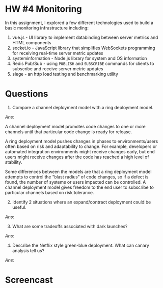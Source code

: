 # HW #4 Monitoring
In this assignment, I explored a few different technologies used to build a basic monitoring infrastructure including:

1. vue.js - UI library to implement databinding between server metrics and HTML components
2. socket.io - JavaScript library that simplifies WebSockets programming for receiving real-time server metric updates
3. systeminformation - Node.js library for system and OS information
4. Redis Pub/Sub - using `PUBLISH` and `SUBSCRIBE` commands for clients to subscribe and receive server metric updates
5. siege - an http load testing and benchmarking utility


# Questions

1. Compare a channel deployment model with a ring deployment model.

_Ans:_ 

A channel deployment model promotes code changes to one or more channels until that particular code change is ready 
for release.

A ring deployment model pushes changes in phases to environments/users often based on risk and adaptability 
to change. For example, developers or automated integration environments might receive changes early, but end users
might receive changes after the code has reached a high level of stability.

Some differences between the models are that a ring deployment model attempts to control the "blast radius" of code
changes, so if a defect is found, the number of systems or users impacted can be controlled. A channel deployment
model gives freedom to the end user to subscribe to particular channels based on risk tolerance.

2. Identify 2 situations where an expand/contract deployment could be useful.

_Ans:_

3. What are some tradeoffs associated with dark launches?

_Ans:_


4. Describe the Netflix style green-blue deployment. What can canary analysis tell us?

_Ans:_


# Screencast
